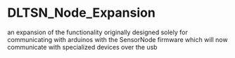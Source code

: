 # DLTSN_Node_Expansion
an expansion of the functionality originally designed solely for communicating with arduinos with the SensorNode firmware which will now communicate with specialized devices over the usb
